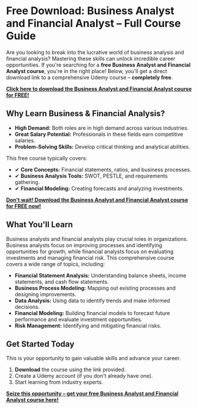 # Free Download: Business Analyst and Financial Analyst – Full Course Guide

Are you looking to break into the lucrative world of business analysis and financial analysis? Mastering these skills can unlock incredible career opportunities. If you're searching for a **free Business Analyst and Financial Analyst course**, you're in the right place! Below, you'll get a direct download link to a comprehensive Udemy course – **completely free**.

[**Click here to download the Business Analyst and Financial Analyst course for FREE!**](https://udemywork.com/business-analyst-and-financial-analyst)

## Why Learn Business & Financial Analysis?

*   **High Demand:** Both roles are in high demand across various industries.
*   **Great Salary Potential:** Professionals in these fields earn competitive salaries.
*   **Problem-Solving Skills:** Develop critical thinking and analytical abilities.

This free course typically covers:

*   ✔ **Core Concepts:** Financial statements, ratios, and business processes.
*   ✔ **Business Analysis Tools:** SWOT, PESTLE, and requirements gathering.
*   ✔ **Financial Modeling:** Creating forecasts and analyzing investments.

[**Don't wait! Download the Business Analyst and Financial Analyst course for FREE now!**](https://udemywork.com/business-analyst-and-financial-analyst)

## What You'll Learn

Business analysts and financial analysts play crucial roles in organizations. Business analysts focus on improving processes and identifying opportunities for growth, while financial analysts focus on evaluating investments and managing financial risk. This comprehensive course covers a wide range of topics, including:

*   **Financial Statement Analysis:** Understanding balance sheets, income statements, and cash flow statements.
*   **Business Process Modeling:** Mapping out existing processes and designing improvements.
*   **Data Analysis:** Using data to identify trends and make informed decisions.
*   **Financial Modeling:** Building financial models to forecast future performance and evaluate investment opportunities.
*   **Risk Management:** Identifying and mitigating financial risks.

## Get Started Today

This is your opportunity to gain valuable skills and advance your career.

1.  **Download** the course using the link provided.
2.  Create a Udemy account (if you don't already have one).
3.  Start learning from industry experts.

[**Seize this opportunity – get your free Business Analyst and Financial Analyst course here!**](https://udemywork.com/business-analyst-and-financial-analyst)
